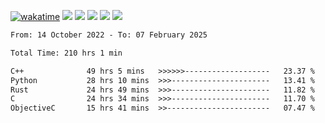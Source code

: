 [![wakatime](https://wakatime.com/badge/user/368879df-dc38-4b1a-86c4-8a2054a0e074.svg)](https://wakatime.com/@368879df-dc38-4b1a-86c4-8a2054a0e074)
<img src="https://img.shields.io/badge/Windows-0078D6?style=flat&logo=Windows&logoColor=white">
<img src="https://img.shields.io/badge/IntelliJ_IDEA-000000.svg?style=flat&logo=IntelliJ-IDEA&logoColor=white">
<img src="https://img.shields.io/badge/CLion-000000.svg?style=flat&logo=CLion&logoColor=white">
<img src="https://img.shields.io/badge/Visual_Studio_Code-007ACC?style=flat&logo=Visual-Studio-Code&logoColor=white">
<img src="https://img.shields.io/badge/Discord-5865F2?label=kano42&style=flat&logo=discord&logoColor=white">
<br>


<!--START_SECTION:waka-->

```txt
From: 14 October 2022 - To: 07 February 2025

Total Time: 210 hrs 1 min

C++              49 hrs 5 mins   >>>>>>-------------------   23.37 %
Python           28 hrs 10 mins  >>>----------------------   13.41 %
Rust             24 hrs 49 mins  >>>----------------------   11.82 %
C                24 hrs 34 mins  >>>----------------------   11.70 %
ObjectiveC       15 hrs 41 mins  >>-----------------------   07.47 %
```

<!--END_SECTION:waka-->
